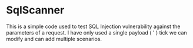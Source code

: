 # SqlScanner
This is a simple code used to test SQL Injection vulnerability against the parameters of a request. I have only used a single payload ( ' ) tick we can modify and can add multiple scenarios. 
